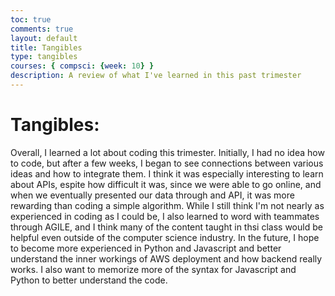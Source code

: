 ```yaml
---
toc: true
comments: true
layout: default
title: Tangibles
type: tangibles 
courses: { compsci: {week: 10} }
description: A review of what I've learned in this past trimester
---
```


# Tangibles:

Overall, I learned a lot about coding this trimester. Initially, I had no idea how to code, but after a few weeks, I began to see connections between various ideas and how to integrate them. I think it was especially interesting to learn about APIs, espite how difficult it was, since we were able to go online, and when we eventually presented our data through and API, it was more rewarding than coding a simple algorithm. While I still think I'm not nearly as experienced in coding as I could be, I also learned to word with teammates through AGILE, and I think many of the content taught in thsi class would be helpful even outside of the computer science industry.
In the future, I hope to become more experienced in Python and Javascript and better understand the inner workings of AWS deployment and how backend really works. I also want to memorize more of the syntax for Javascript and Python to better understand the code. 